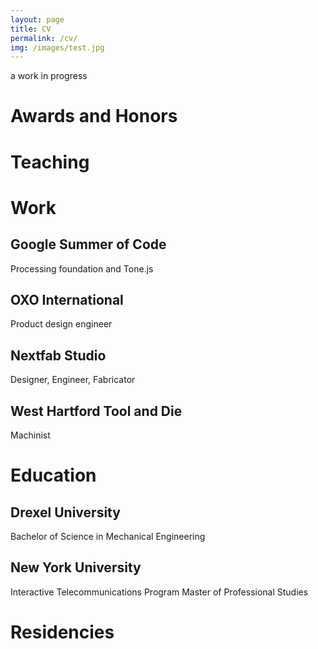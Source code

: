 ```yaml
---
layout: page
title: CV
permalink: /cv/
img: /images/test.jpg
---
```

a work in progress

# Awards and Honors

# Teaching

# Work

## Google Summer of Code
Processing foundation and Tone.js

## OXO International
Product design engineer

## Nextfab Studio
Designer, Engineer, Fabricator

## West Hartford Tool and Die
Machinist

# Education

## Drexel University
Bachelor of Science in Mechanical Engineering

## New York University
Interactive Telecommunications Program
Master of Professional Studies

# Residencies
